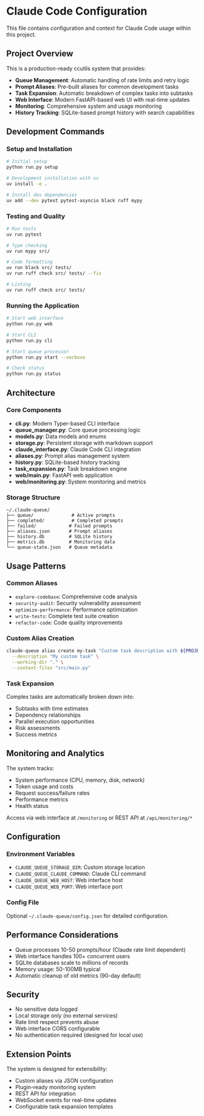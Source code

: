 # Claude Code Configuration

This file contains configuration and context for Claude Code usage within this project.

## Project Overview

This is a production-ready ccutils system that provides:

- **Queue Management**: Automatic handling of rate limits and retry logic
- **Prompt Aliases**: Pre-built aliases for common development tasks
- **Task Expansion**: Automatic breakdown of complex tasks into subtasks
- **Web Interface**: Modern FastAPI-based web UI with real-time updates
- **Monitoring**: Comprehensive system and usage monitoring
- **History Tracking**: SQLite-based prompt history with search capabilities

## Development Commands

### Setup and Installation
```bash
# Initial setup
python run.py setup

# Development installation with uv
uv install -e .

# Install dev dependencies
uv add --dev pytest pytest-asyncio black ruff mypy
```

### Testing and Quality
```bash
# Run tests
uv run pytest

# Type checking
uv run mypy src/

# Code formatting
uv run black src/ tests/
uv run ruff check src/ tests/ --fix

# Linting
uv run ruff check src/ tests/
```

### Running the Application
```bash
# Start web interface
python run.py web

# Start CLI
python run.py cli

# Start queue processor  
python run.py start --verbose

# Check status
python run.py status
```

## Architecture

### Core Components
- **cli.py**: Modern Typer-based CLI interface
- **queue_manager.py**: Core queue processing logic
- **models.py**: Data models and enums
- **storage.py**: Persistent storage with markdown support
- **claude_interface.py**: Claude Code CLI integration
- **aliases.py**: Prompt alias management system
- **history.py**: SQLite-based history tracking
- **task_expansion.py**: Task breakdown engine
- **web/main.py**: FastAPI web application
- **web/monitoring.py**: System monitoring and metrics

### Storage Structure
```
~/.claude-queue/
├── queue/              # Active prompts
├── completed/          # Completed prompts  
├── failed/            # Failed prompts
├── aliases.json       # Prompt aliases
├── history.db         # SQLite history
├── metrics.db         # Monitoring data
└── queue-state.json   # Queue metadata
```

## Usage Patterns

### Common Aliases
- `explore-codebase`: Comprehensive code analysis
- `security-audit`: Security vulnerability assessment  
- `optimize-performance`: Performance optimization
- `write-tests`: Complete test suite creation
- `refactor-code`: Code quality improvements

### Custom Alias Creation
```bash
claude-queue alias create my-task "Custom task description with ${PROJECT_NAME}" \
  --description "My custom task" \
  --working-dir "." \
  --context-files "src/main.py"
```

### Task Expansion
Complex tasks are automatically broken down into:
- Subtasks with time estimates
- Dependency relationships
- Parallel execution opportunities  
- Risk assessments
- Success metrics

## Monitoring and Analytics

The system tracks:
- System performance (CPU, memory, disk, network)
- Token usage and costs
- Request success/failure rates
- Performance metrics
- Health status

Access via web interface at `/monitoring` or REST API at `/api/monitoring/*`

## Configuration

### Environment Variables
- `CLAUDE_QUEUE_STORAGE_DIR`: Custom storage location
- `CLAUDE_QUEUE_CLAUDE_COMMAND`: Claude CLI command
- `CLAUDE_QUEUE_WEB_HOST`: Web interface host
- `CLAUDE_QUEUE_WEB_PORT`: Web interface port

### Config File
Optional `~/.claude-queue/config.json` for detailed configuration.

## Performance Considerations

- Queue processes 10-50 prompts/hour (Claude rate limit dependent)
- Web interface handles 100+ concurrent users
- SQLite databases scale to millions of records
- Memory usage: 50-100MB typical
- Automatic cleanup of old metrics (90-day default)

## Security

- No sensitive data logged
- Local storage only (no external services)
- Rate limit respect prevents abuse
- Web interface CORS configurable
- No authentication required (designed for local use)

## Extension Points

The system is designed for extensibility:
- Custom aliases via JSON configuration
- Plugin-ready monitoring system
- REST API for integration
- WebSocket events for real-time updates
- Configurable task expansion templates